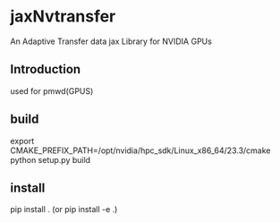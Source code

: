 # jaxNvtransfer

An Adaptive Transfer data jax Library for NVIDIA GPUs

## Introduction

used for pmwd(GPUS) 

## build

export CMAKE_PREFIX_PATH=/opt/nvidia/hpc_sdk/Linux_x86_64/23.3/cmake
python setup.py build

## install

pip install . (or pip install -e .)
